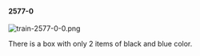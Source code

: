 #### 2577-0
![train-2577-0-0.png](https://github.com/lil-lab/nlvr/raw/master/nlvr/train/images/53/train-2577-0-0.png "train-2577-0-0.png")

There is a box with only 2 items of black and blue color.
